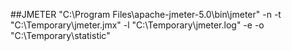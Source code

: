 
##JMETER
"C:\Program Files\apache-jmeter-5.0\bin\jmeter" -n -t "C:\Temporary\jmeter.jmx" -l "C:\Temporary\jmeter.log" -e -o "C:\Temporary\statistic"